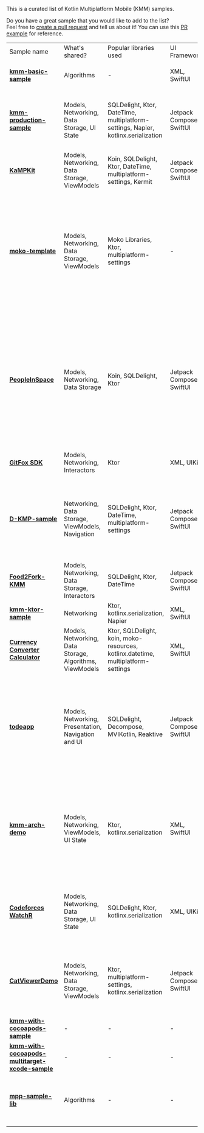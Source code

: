 [//]: # (title: 样例)

This is a curated list of Kotlin Multiplatform Mobile (KMM) samples.

Do you have a great sample that you would like to add to the list?  
Feel free to [create a pull request](https://github.com/JetBrains/kotlin-web-site/edit/master/docs/topics/kmm/kmm-samples.md) and tell us about it! You can use this [PR example](https://github.com/JetBrains/kotlin-web-site/pull/2723) for reference.

<table>
    <tr>
      <td>Sample name</td>
      <td>What's shared?</td>
      <td>Popular libraries used</td>
      <td>UI Framework</td>
      <td>iOS integration</td>
      <td>Platform APIs</td>
      <td>Tests</td>
      <td>JS target</td>
      <td>Features</td>
    </tr>
    <tr>
      <td>
        <strong><a href="https://github.com/Kotlin/kmm-basic-sample">kmm-basic-sample</a></strong>
      </td>
      <td>Algorithms</td>
      <td>-</td>
      <td>XML, SwiftUI</td>
      <td>Xcode build phases</td>
      <td>✅</td>
      <td>-</td>
      <td>-</td>
      <td><ul><li><code>expect</code>/<code>actual</code> declarations</li></ul></td>
    </tr>
    <tr>
      <td>
        <strong><a href="https://github.com/Kotlin/kmm-production-sample">kmm-production-sample</a></strong>
      </td>
      <td>Models, Networking, Data Storage, UI State</td>
      <td>SQLDelight, Ktor, DateTime, multiplatform-settings, Napier, kotlinx.serialization</td>
      <td>Jetpack Compose, SwiftUI</td>
      <td>Xcode build phases</td>
      <td>✅</td>
      <td>-</td>
      <td>-</td>
      <td><ul><li>Redux for sharing UI State</li>
<li>Published to Google Play and App Store</li></ul></td>
    </tr>
    <tr>
      <td>
        <strong><a href="https://github.com/touchlab/KaMPKit">KaMPKit</a></strong>
      </td>
      <td>Models, Networking, Data Storage, ViewModels</td>
      <td>Koin, SQLDelight, Ktor, DateTime, multiplatform-settings, Kermit</td>
      <td>Jetpack Compose, SwiftUI</td>
      <td>CocoaPods</td>
      <td>-</td>
      <td>✅</td>
      <td>-</td>
      <td>-</td>
    </tr>
    <tr>
      <td>
        <strong><a href="https://github.com/icerockdev/moko-template">moko-template</a></strong>
      </td>
      <td>Models, Networking, Data Storage, ViewModels</td>
      <td>Moko Libraries, Ktor, multiplatform-settings</td>
      <td>-</td>
      <td>CocoaPods</td>
      <td>-</td>
      <td>✅</td>
      <td>-</td>
      <td><ul><li>Modular architecture</li>
<li>Shared features: Resource management, Runtime permissions access, Media access, UI lists management</li><li>Network layer generation from OpenAPI.</li></ul></td>
    </tr>
    <tr>
      <td>
        <strong><a href="https://github.com/joreilly/PeopleInSpace">PeopleInSpace</a></strong>
      </td>
      <td>Models, Networking, Data Storage</td>
      <td>Koin, SQLDelight, Ktor</td>
      <td>Jetpack Compose, SwiftUI</td>
      <td>CocoaPods, Swift Packages</td>
      <td>-</td>
      <td>✅</td>
      <td>✅</td>
      <td><ul>Targets list:<li> Android Wear OS</li><li>iOS</li><li>watchOS</li><li>macOS Desktop (Compose for Desktop)</li><li>Web (Compose for Web)</li><li>Web (Kotlin/JS + React Wrapper)</li><li>JVM</li></ul>
</td>
    </tr>
    <tr>
      <td>
        <strong><a href="https://gitlab.com/terrakok/gitlab-client">GitFox SDK</a></strong>
      </td>
      <td>Models, Networking, Interactors</td>
      <td>Ktor</td>
      <td>XML, UIKit</td>
      <td>Xcode build phases</td>
      <td>-</td>
      <td>-</td>
      <td>✅</td>
      <td>
        <ul>
            <li>Integrated into Flutter app</li>
        </ul>
      </td>
    </tr>
    <tr>
      <td>
        <strong><a href="https://github.com/dbaroncelli/D-KMP-sample">D-KMP-sample</a></strong>
      </td>
      <td>Networking, Data Storage, ViewModels, Navigation</td>
      <td>SQLDelight, Ktor, DateTime, multiplatform-settings</td>
      <td>Jetpack Compose, SwiftUI</td>
      <td>Xcode build phases</td>
      <td>-</td>
      <td>✅</td>
      <td>✅</td>
      <td>
        <ul>
            <li>Implements the MVI pattern and the unidirectional data flow</li>
            <li>Uses Kotlin's StateFlow to trigger UI layer recompositions</li>
        </ul>
      </td>
    </tr>
    <tr>
      <td>
        <strong><a href="https://github.com/mitchtabian/Food2Fork-KMM">Food2Fork-KMM</a></strong>
      </td>
      <td>Models, Networking, Data Storage, Interactors</td>
      <td>SQLDelight, Ktor, DateTime</td>
      <td>Jetpack Compose, SwiftUI</td>
      <td>CocoaPods</td>
      <td>-</td>
      <td>-</td>
      <td>-</td>
      <td>-</td>
    </tr>
    <tr>
      <td>
        <strong><a href="https://github.com/KaterinaPetrova/kmm-ktor-sample">kmm-ktor-sample</a></strong>
      </td>
      <td>Networking</td>
      <td>Ktor, kotlinx.serialization, Napier</td>
      <td>XML, SwiftUI</td>
      <td>Xcode build phases</td>
      <td>-</td>
      <td>-</td>
      <td>-</td>
      <td><ul><li><a href="https://www.youtube.com/watch?v=_Q62iJoNOfg&amp;list=PLlFc5cFwUnmy_oVc9YQzjasSNoAk4hk_C&amp;index=2">Video tutorial</a></li></ul></td>
    </tr>
    <tr>
      <td>
        <strong><a href="https://github.com/CurrencyConverterCalculator/CCC">Currency Converter Calculator</a></strong>
      </td>
      <td>Models, Networking, Data Storage, Algorithms, ViewModels</td>
      <td>Ktor, SQLDelight, koin, moko-resources, kotlinx.datetime, multiplatform-settings</td>
      <td>XML, SwiftUI</td>
      <td>CocoaPods</td>
      <td>✅</td>
      <td>✅</td>
      <td>-</td>
      <td><ul><li>Logic shared with the backend</li></ul></td>
    </tr>
<tr>
	<td><strong><a href="https://github.com/JetBrains/compose-jb/tree/master/examples/todoapp">todoapp</a></strong></td>
	<td>Models, Networking, Presentation, Navigation and UI </td>
	<td>SQLDelight, Decompose, MVIKotlin, Reaktive</td>
	<td>Jetpack Compose, SwiftUI</td>
	<td>Xcode build phases</td>
	<td>-</td>
	<td>✅</td>
	<td>✅</td>
	<td>
		<ul>
  			<li>99% of the code is shared</li>
  			<li>MVI architectural pattern</li>
			<li>Shared UI across Android, Desktop and Web via <a href="https://www.jetbrains.com/lp/compose-mpp/">Compose Multiplatform</a></li>
		</ul>
	</td>
</tr>
<tr>
	<td><strong><a href="https://github.com/fededri/kmm-demo">kmm-arch-demo</a></strong></td>
	<td>Models, Networking, ViewModels, UI State</td>
	<td>Ktor, kotlinx.serialization</td>
	<td>XML, SwiftUI</td>
	<td>CocoaPods</td>
	<td>-</td>
	<td>-</td>
	<td>-</td>
	<td>
		<ul>
  			<li>Uses <a href="https://github.com/fededri/Arch">Arch</a>, a KMM library that is based on Spotify’s Mobius library but uses SharedFlow, StateFlow and coroutines instead of RxJava</li>
		</ul>
	</td>
</tr>
<tr>
	<td><strong><a href="https://github.com/xorum-io/codeforces_watcher">Codeforces WatchR</a></strong></td>
	<td>Models, Networking, Data Storage, UI State</td>
	<td>SQLDelight, Ktor, kotlinx.serialization</td>
	<td>XML, UIKit</td>
	<td>CocoaPods</td>
	<td>✅</td>
	<td>✅</td>
	<td>-</td>
	<td>
		<ul>
  			<li>Uses Redux (<a href="https://github.com/xorum-io/ReKamp">ReKamp</a>) for sharing UI State</li>
  			<li>Published to Google Play and App Store</li>
		</ul>
	</td>
</tr>
<tr>
      <td>
        <strong><a href="https://github.com/MartinRajniak/CatViewerDemo">CatViewerDemo</a></strong>
      </td>
      <td>Models, Networking, Data Storage, ViewModels</td>
      <td>Ktor, multiplatform-settings, kotlinx.serialization</td>
      <td>Jetpack Compose, SwiftUI</td>
      <td>Xcode build phases</td>
      <td>✅</td>
      <td>✅</td>
      <td>-</td>
      <td>
        <ul>
            <li>Android Architecture</li>
            <li>Pagination</li>
            <li>Works on M1</li>
            <li>GitHubActions CI</li>
            <li>Cats 🐈</li>
        </ul>
    </td>
</tr>
    <tr>
      <td>
        <strong><a href="https://github.com/Kotlin/kmm-with-cocoapods-sample">kmm-with-cocoapods-sample</a></strong>
      </td>
      <td>-</td>
      <td>-</td>
      <td>-</td>
      <td>CocoaPods</td>
      <td>✅</td>
      <td>-</td>
      <td>-</td>
      <td>-</td>
    </tr>
    <tr>
      <td>
        <strong><a href="https://github.com/Kotlin/kmm-with-cocoapods-multitarget-xcode-sample">kmm-with-cocoapods-multitarget-xcode-sample</a></strong>
      </td>
      <td>-</td>
      <td>-</td>
      <td>-</td>
      <td>CocoaPods</td>
      <td>-</td>
      <td>-</td>
      <td>-</td>
      <td>-</td>
    </tr>
<tr>
      <td>
        <strong><a href="https://github.com/KaterinaPetrova/mpp-sample-lib">mpp-sample-lib</a></strong>
      </td>
      <td>Algorithms</td>
      <td>-</td>
      <td>-</td>
      <td>-</td>
      <td>✅</td>
      <td>-</td>
      <td>✅</td>
      <td><ul><li>Demonstrates how to create a multiplatform library (<a href="https://dev.to/kathrinpetrova/series/11926">tutorial</a>)</li></ul></td>
</tr>
</table>
